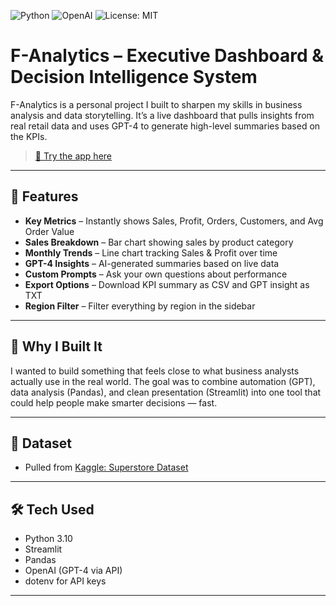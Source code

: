 ![Python](https://img.shields.io/badge/Python-3.10-blue?logo=python)
![OpenAI](https://img.shields.io/badge/OpenAI-GPT4-blueviolet?logo=openai)
![License: MIT](https://img.shields.io/badge/License-MIT-yellow.svg)

# F-Analytics – Executive Dashboard & Decision Intelligence System

F-Analytics is a personal project I built to sharpen my skills in business analysis and data storytelling. It’s a live dashboard that pulls insights from real retail data and uses GPT-4 to generate high-level summaries based on the KPIs.

> [🎯 Try the app here](https://fernandosanchezscipts-f-analytics-streamlit-app-vfq1vf.streamlit.app)

---

## 🚀 Features

- **Key Metrics** – Instantly shows Sales, Profit, Orders, Customers, and Avg Order Value
- **Sales Breakdown** – Bar chart showing sales by product category
- **Monthly Trends** – Line chart tracking Sales & Profit over time
- **GPT-4 Insights** – AI-generated summaries based on live data
- **Custom Prompts** – Ask your own questions about performance
- **Export Options** – Download KPI summary as CSV and GPT insight as TXT
- **Region Filter** – Filter everything by region in the sidebar

---

## 🧠 Why I Built It

I wanted to build something that feels close to what business analysts actually use in the real world. The goal was to combine automation (GPT), data analysis (Pandas), and clean presentation (Streamlit) into one tool that could help people make smarter decisions — fast.

---

## 📁 Dataset

- Pulled from [Kaggle: Superstore Dataset](https://www.kaggle.com/datasets/vivek468/superstore-dataset-final)

---

## 🛠 Tech Used

- Python 3.10  
- Streamlit  
- Pandas  
- OpenAI (GPT-4 via API)  
- dotenv for API keys

---







